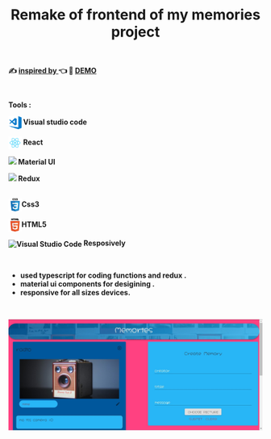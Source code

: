 
 <strong > 

<strong > 

  <h1 align="center"> 
Remake of frontend of my memories project 
</h1> </ strong>
<br>

 
 ✍️ [inspired by ](https://www.youtube.com/watch?v=ngc9gnGgUdA)👈
 📄 [DEMO](https://memories-memories.netlify.app/)
 


<br>
<p> Tools :</p >

<img align="center" alt="Visual Studio Code" width="26px" src="https://raw.githubusercontent.com/github/explore/80688e429a7d4ef2fca1e82350fe8e3517d3494d/topics/visual-studio-code/visual-studio-code.png" /> Visual studio code
<br>

 

<img align="center" alt="ReactJs" width="26px" src="https://raw.githubusercontent.com/github/explore/80688e429a7d4ef2fca1e82350fe8e3517d3494d/topics/react/react.png" /> React
<br>

<img   width="20px" src="https://trello-attachments.s3.amazonaws.com/5d02107281e39c17911f5405/5fe21c12a7e07a11d45d7587/d7d618f6cc27b234c07195a60e23e393/material-ui.svg"/> Material UI  <br>

<img   width="20px" src="https://trello-attachments.s3.amazonaws.com/5d02107281e39c17911f5405/5fe21c12a7e07a11d45d7587/7255e8774dcd5d82514d8cc83f42624b/redux.svg"/> Redux<br>
<br>

<img align="center" alt="react" width="26px" src="https://raw.githubusercontent.com/github/explore/80688e429a7d4ef2fca1e82350fe8e3517d3494d/topics/css/css.png" />Css3<br>



 <img align="center" alt="javascript" width="26px"
 src="https://raw.githubusercontent.com/github/explore/80688e429a7d4ef2fca1e82350fe8e3517d3494d/topics/html/html.png" />HTML5<br>
 
<img align="center" alt="Visual Studio Code" width="26px" src="https://img.stackshare.io/service/12244/responsivel.png" /> Resposively
<br>


<br>

- used typescript for coding functions and redux .
- material ui components for desigining .
- responsive for all sizes devices.


<br>


  <p align="center" >

  <img align="center" src="https://github.com/hesspearl/my-Memories/blob/master/src/image/shoot.jpg"/>
  </p>
 
 <br>




 
 <br>
